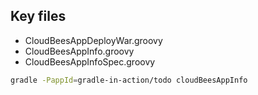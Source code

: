 ## Key files

- CloudBeesAppDeployWar.groovy
- CloudBeesAppInfo.groovy
- CloudBeesAppInfoSpec.groovy

```bash
gradle -PappId=gradle-in-action/todo cloudBeesAppInfo
```
